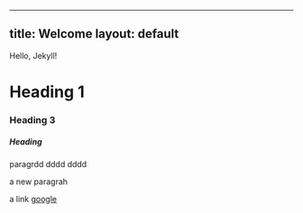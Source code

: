 
---
title: Welcome
layout: default
---

Hello, Jekyll!

# Heading 1

### Heading 3

##### Heading 

paragrdd
dddd
dddd

a new paragrah


a link [google](http://google.com)

